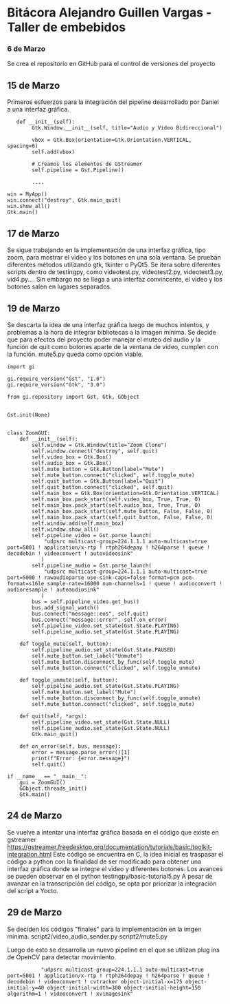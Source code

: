 # Bitácora Alejandro Guillen Vargas - Taller de embebidos

### 6 de Marzo

Se crea el repositorio en GitHub para el control de versiones del proyecto

## 15 de Marzo
Primeros esfuerzos para la integración del pipeline desarrollado por Daniel a una interfaz gráfica. 

```
   def __init__(self):
        Gtk.Window.__init__(self, title="Audio y Video Bidireccional")

        vbox = Gtk.Box(orientation=Gtk.Orientation.VERTICAL, spacing=6)
        self.add(vbox)

        # Creamos los elementos de GStreamer
        self.pipeline = Gst.Pipeline()

        ....

win = MyApp()
win.connect("destroy", Gtk.main_quit)
win.show_all()
Gtk.main()
```

## 17 de Marzo
Se sigue trabajando en la implementación de una interfaz gráfica, tipo zoom, para mostrar el video y los botones en una sola ventana. Se prueban diferentes métodos utilizando gtk, tkinter o PyQt5. Se itera sobre diferentes scripts dentro de testingpy, como videotest.py, videotest2.py, videotest3.py, vid4.py.... Sin embargo no se llega a una interfaz convincente, el video y los botones salen en lugares separados. 


## 19 de Marzo
Se descarta la idea de una interfaz gráfica luego de muchos intentos, y problemas a la hora de integrar bibliotecas a la imagen mínima. Se decide que para efectos del proyecto poder manejar el muteo del audio y la función de quit como botones aparte de la ventana de video, cumplen con la función. mute5.py queda como opción viable. 

```
import gi

gi.require_version("Gst", "1.0")
gi.require_version("Gtk", "3.0")

from gi.repository import Gst, Gtk, GObject


Gst.init(None)


class ZoomGUI:
    def __init__(self):
        self.window = Gtk.Window(title="Zoom Clone")
        self.window.connect("destroy", self.quit)
        self.video_box = Gtk.Box()
        self.audio_box = Gtk.Box()
        self.mute_button = Gtk.Button(label="Mute")
        self.mute_button.connect("clicked", self.toggle_mute)
        self.quit_button = Gtk.Button(label="Quit")
        self.quit_button.connect("clicked", self.quit)
        self.main_box = Gtk.Box(orientation=Gtk.Orientation.VERTICAL)
        self.main_box.pack_start(self.video_box, True, True, 0)
        self.main_box.pack_start(self.audio_box, True, True, 0)
        self.main_box.pack_start(self.mute_button, False, False, 0)
        self.main_box.pack_start(self.quit_button, False, False, 0)
        self.window.add(self.main_box)
        self.window.show_all()
        self.pipeline_video = Gst.parse_launch(
            "udpsrc multicast-group=224.1.1.1 auto-multicast=true port=5001 ! application/x-rtp ! rtph264depay ! h264parse ! queue ! decodebin ! videoconvert ! autovideosink"
           )
        self.pipeline_audio = Gst.parse_launch(
            "udpsrc multicast-group=224.1.1.1 auto-multicast=true port=5000 ! rawaudioparse use-sink-caps=false format=pcm pcm-format=s16le sample-rate=16000 num-channels=1 ! queue ! audioconvert ! audioresample ! autoaudiosink"
           )
        bus = self.pipeline_video.get_bus()
        bus.add_signal_watch()
        bus.connect("message::eos", self.quit)
        bus.connect("message::error", self.on_error)
        self.pipeline_video.set_state(Gst.State.PLAYING)
        self.pipeline_audio.set_state(Gst.State.PLAYING)

    def toggle_mute(self, button):
        self.pipeline_audio.set_state(Gst.State.PAUSED)
        self.mute_button.set_label("Unmute")
        self.mute_button.disconnect_by_func(self.toggle_mute)
        self.mute_button.connect("clicked", self.toggle_unmute)

    def toggle_unmute(self, button):
        self.pipeline_audio.set_state(Gst.State.PLAYING)
        self.mute_button.set_label("Mute")
        self.mute_button.disconnect_by_func(self.toggle_unmute)
        self.mute_button.connect("clicked", self.toggle_mute)

    def quit(self, *args):
        self.pipeline_video.set_state(Gst.State.NULL)
        self.pipeline_audio.set_state(Gst.State.NULL)
        Gtk.main_quit()

    def on_error(self, bus, message):
        error = message.parse_error()[1]
        print(f"Error: {error.message}")
        self.quit()

if __name__ == "__main__":
    gui = ZoomGUI()
    GObject.threads_init()
    Gtk.main()
```

## 24 de Marzo
Se vuelve a intentar una interfaz gráfica basada en el código que existe en gstreamer https://gstreamer.freedesktop.org/documentation/tutorials/basic/toolkit-integration.html
Este código se encuentra en C, la idea inicial es traspasar el código a python con la finalidad de ser modificado para obtener una interfaz gráfica donde se integre el video y diferentes botones. 
Los avances se pueden observar en el python testingpy/basic-tutorial5.py
A pesar de avanzar en la transcripción del código, se opta por priorizar la integración del script a Yocto. 

## 29 de Marzo
Se deciden los códigos "finales" para la implementación en la imgen mínima.
script2/video_audio_sender.py
script2/mute5.py

Luego de esto se desarrolla un nuevo pipeline en el que se utilizan plug ins de OpenCV para detectar movimiento. 

```
           "udpsrc multicast-group=224.1.1.1 auto-multicast=true port=5001 ! application/x-rtp ! rtph264depay ! h264parse ! queue ! decodebin ! videoconvert ! cvtracker object-initial-x=175 object-initial-y=40 object-initial-width=300 object-initial-height=150 algorithm=1 ! videoconvert ! xvimagesink"
```